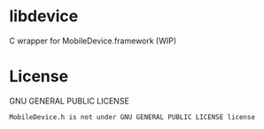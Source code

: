 # libdevice
C wrapper for MobileDevice.framework (WIP)

# License
GNU GENERAL PUBLIC LICENSE

```
MobileDevice.h is not under GNU GENERAL PUBLIC LICENSE license
```